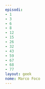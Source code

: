 ```yaml
---
episodi:
- 1
- 3
- 6
- 8
- 12
- 15
- 26
- 32
- 43
- 59
- 67
- 68
- 77
layout: geek
nome: Marco Foco
---
```

